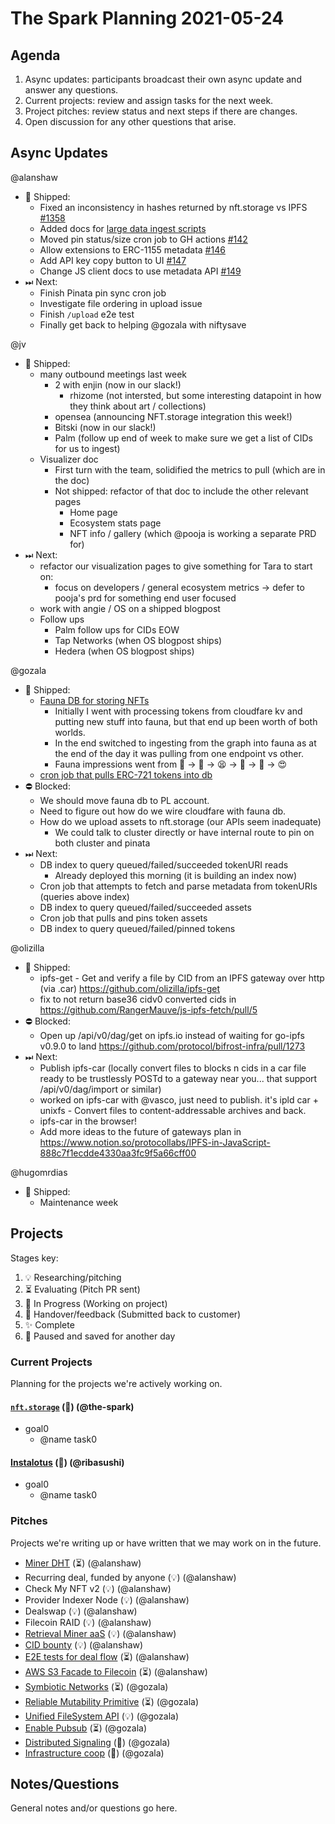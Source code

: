 # The Spark Planning 2021-05-24

## Agenda

1. Async updates: participants broadcast their own async update and answer any questions.
2. Current projects: review and assign tasks for the next week.
3. Project pitches: review status and next steps if there are changes.
4. Open discussion for any other questions that arise.

## Async Updates

@alanshaw
- 🚢 Shipped:
    - Fixed an inconsistency in hashes returned by nft.storage vs IPFS [#1358](https://github.com/ipfs/ipfs-cluster/issues/1358)
    - Added docs for [large data ingest scripts](https://github.com/nftstorage/nft.storage-tools)
    - Moved pin status/size cron job to GH actions [#142](https://github.com/ipfs-shipyard/nft.storage/pull/142)
    - Allow extensions to ERC-1155 metadata [#146](https://github.com/ipfs-shipyard/nft.storage/pull/146)
    - Add API key copy button to UI [#147](https://github.com/ipfs-shipyard/nft.storage/pull/147)
    - Change JS client docs to use metadata API [#149](https://github.com/ipfs-shipyard/nft.storage/pull/149)
- ⏭ Next:
    - Finish Pinata pin sync cron job
    - Investigate file ordering in upload issue
    - Finish `/upload` e2e test
    - Finally get back to helping @gozala with niftysave

@jv
- 🚢 Shipped:
    - many outbound meetings last week 
        - 2 with enjin (now in our slack!)
            - rhizome (not intersted, but some interesting datapoint in how they think about art / collections)
        - opensea (announcing NFT.storage integration this week!)
        - Bitski (now in our slack!)
        - Palm (follow up end of week to make sure we get a list of CIDs for us to ingest)
    - Visualizer doc
        - First turn with the team, solidified the metrics to pull (which are in the doc)
        - Not shipped: refactor of that doc to include the other relevant pages
            - Home page
            - Ecosystem stats page
            - NFT info / gallery (which @pooja is working a separate PRD for)
- ⏭ Next:
    - refactor our visualization pages to give something for Tara to start on: 
        - focus on developers / general ecosystem metrics -> defer to pooja's prd for something end user focused
    - work with angie / OS on a shipped blogpost
    - Follow ups
        - Palm follow ups for CIDs EOW
        - Tap Networks (when OS blogpost ships)
        - Hedera (when OS blogpost ships)

@gozala
- 🚢 Shipped:
    - [Fauna DB for storing NFTs](https://dashboard.fauna.com/db/global/nft.storage)
        - Initially I went with processing tokens from cloudfare kv and putting new stuff into fauna, but that end up been worth of both worlds.
        - In the end switched to ingesting from the graph into fauna as at the end of the day it was pulling from one endpoint vs other.
        - Fauna impressions went from 🧐 -> 🙁 -> 😫 -> 🤬 -> 🤔 -> 😍
    - [cron job that pulls ERC-721 tokens into db](https://github.com/nftstorage/niftysave/actions/workflows/ERC-721.yml)
- ⛔️ Blocked:
    - We should move fauna db to PL account.
    - Need to figure out how do we wire cloudfare with fauna db.
    - How do we upload assets to nft.storage (our APIs seem inadequate)
        - We could talk to cluster directly or have internal route to pin on both cluster and pinata
- ⏭ Next:
    - DB index to query queued/failed/succeeded tokenURI reads
        - Already deployed this morning (it is building an index now)
    - Cron job that attempts to fetch and parse metadata from tokenURIs (queries above index)
    - DB index to query queued/failed/succeeded assets
    - Cron job that pulls and pins token assets
    - DB index to query queued/failed/pinned tokens

@olizilla
- 🚢 Shipped:
    - ipfs-get - Get and verify a file by CID from an IPFS gateway over http (via .car) https://github.com/olizilla/ipfs-get
    - fix to not return base36 cidv0 converted cids in https://github.com/RangerMauve/js-ipfs-fetch/pull/5
- ⛔️ Blocked:
    - Open up /api/v0/dag/get on ipfs.io instead of waiting for go-ipfs v0.9.0 to land https://github.com/protocol/bifrost-infra/pull/1273
- ⏭ Next:
    - Publish ipfs-car (locally convert files to blocks n cids in a car file ready to be trustlessly POSTd to a gateway near you... that support /api/v0/dag/import or similar)
    - worked on ipfs-car with @vasco, just need to publish. it's ipld car + unixfs - Convert files to content-addressable archives and back.
    - ipfs-car in the browser!
    - Add more ideas to the future of gateways plan in https://www.notion.so/protocollabs/IPFS-in-JavaScript-888c7f1ecdde4330aa3fc9f5a66cff00

@hugomrdias 

- 🚢 Shipped:
    - Maintenance week

## Projects

Stages key:

1. 💡 Researching/pitching
2. ⏳ Evaluating (Pitch PR sent)
3. 🚜 In Progress (Working on project)
4. 🤝 Handover/feedback (Submitted back to customer)
5. ✨ Complete
6. 💾 Paused and saved for another day

### Current Projects

Planning for the projects we're actively working on.

#### [`nft.storage`](https://www.notion.so/protocollabs/nft-storage-Launch-eb37d04573af4c0da38c9def0cfe6e21) (🚜) (@the-spark)

* goal0
    * @name task0

#### [Instalotus](https://github.com/protocol/web3-dev-team/pull/29) (🤝) (@ribasushi)

* goal0
    * @name task0

### Pitches

Projects we're writing up or have written that we may work on in the future.

* [Miner DHT](https://github.com/protocol/web3-dev-team/pull/103) (⏳) (@alanshaw)
* Recurring deal, funded by anyone (💡) (@alanshaw)
* Check My NFT v2 (💡) (@alanshaw)
* Provider Indexer Node (💡) (@alanshaw)
* Dealswap (💡) (@alanshaw)
* Filecoin RAID (💡) (@alanshaw)
* [Retrieval Miner aaS](https://github.com/protocol/web3-dev-team/pull/32) (💡) (@alanshaw)
* [CID bounty](https://github.com/protocol/web3-dev-team/pull/33) (💡) (@alanshaw)
* [E2E tests for deal flow](https://github.com/protocol/web3-dev-team/pull/28) (⏳) (@alanshaw)
* [AWS S3 Facade to Filecoin](https://github.com/protocol/web3-dev-team/pull/34) (⏳) (@alanshaw)
* [Symbiotic Networks](https://github.com/protocol/web3-dev-team/pull/18) (⏳) (@gozala)
* [Reliable Mutability Primitive](https://github.com/protocol/web3-dev-team/pull/19) (⏳) (@gozala)
* [Unified FileSystem API](https://github.com/protocol/web3-dev-team/pull/45) (💡) (@gozala)
* [Enable Pubsub](https://github.com/protocol/web3-dev-team/pull/53) (⏳) (@gozala)
* [Distributed Signaling](https://github.com/protocol/web3-dev-team/pull/43) (💾) (@gozala)
* [Infrastructure coop](https://github.com/protocol/web3-dev-team/pull/44) (💾) (@gozala)

## Notes/Questions

General notes and/or questions go here.
